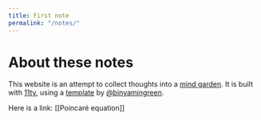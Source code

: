 ```yaml
---
title: First note
permalink: "/notes/"
---
```

# About these notes

This website is an attempt to collect thoughts into a [mind garden](https://www.mentalnodes.com/a-gardening-guide-for-your-mind). It is built with [11ty](https://www.11ty.dev/), using a [template](https://github.com/binyamin/eleventy-garden) by [@binyamingreen](https://twitter.com/binyamingreen).

Here is a link: [[Poincaré equation]]